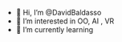 - 👋 Hi, I’m @DavidBaldasso
- 👀 I’m interested in OO, AI , VR
- 🌱 I’m currently learning

<!---
DavidBaldasso/DavidBaldasso is a ✨ special ✨ repository because its `README.md` (this file) appears on your GitHub profile.
You can click the Preview link to take a look at your changes.
--->
